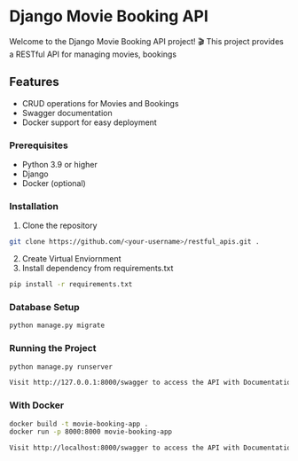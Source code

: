 # Django Movie Booking API

Welcome to the Django Movie Booking API project! 🎬 This project provides a RESTful API for managing movies, bookings

## Features

- CRUD operations for Movies and Bookings
- Swagger documentation
- Docker support for easy deployment

### Prerequisites

- Python 3.9 or higher
- Django
- Docker (optional)

### Installation

1. Clone the repository
```bash
git clone https://github.com/<your-username>/restful_apis.git .
```
2. Create Virtual Enviornment
3. Install dependency from requirements.txt
```bash
pip install -r requirements.txt
```

### Database Setup 
```bash
python manage.py migrate
```

### Running the Project 
```bash
python manage.py runserver
```

```bash
Visit http://127.0.0.1:8000/swagger to access the API with Documentation
```


### With Docker 

```bash
docker build -t movie-booking-app .
docker run -p 8000:8000 movie-booking-app
```

```bash
Visit http://localhost:8000/swagger to access the API with Documentation
```